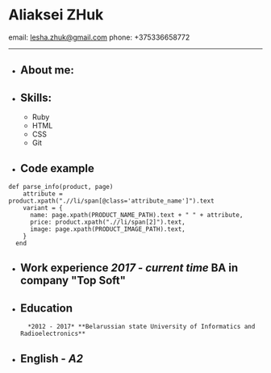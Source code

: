 # Aliaksei ZHuk
email: lesha.zhuk@gmail.com
phone: +375336658772

-----------------------------------

* ## About me:

* ## Skills:
    * Ruby
    * HTML
    * CSS
    * Git
* ## Code example

```
def parse_info(product, page)
    attribute = product.xpath(".//li/span[@class='attribute_name']").text
    variant = {
      name: page.xpath(PRODUCT_NAME_PATH).text + " " + attribute,
      price: product.xpath(".//li/span[2]").text,
      image: page.xpath(PRODUCT_IMAGE_PATH).text,
    }
  end
```

* ## Work experience *2017 - current time* BA in company "Top  Soft"
* ## Education
        *2012 - 2017* **Belarussian state University of Informatics and Radioelectronics**

* ## English  - *A2*
